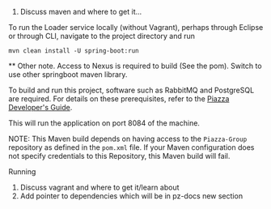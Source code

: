 1. Discuss maven and where to get it...

To run the Loader service locally (without Vagrant), perhaps through Eclipse or through CLI, navigate to the project directory and run

    mvn clean install -U spring-boot:run
    
** Other note.  Access to Nexus is required to build (See the pom).  Switch to use other springboot maven library. 

To build and run this project, software such as RabbitMQ and PostgreSQL are required.  For details on these prerequisites, refer to the
[Piazza Developer's Guide](https://pz-docs.geointservices.io/devguide/index.html#_piazza_core_overview).

This will run the application on port 8084 of the machine.

NOTE: This Maven build depends on having access to the `Piazza-Group` repository as defined in the `pom.xml` file. If your Maven configuration does not specify credentials to this Repository, this Maven build will fail. 

Running

1. Discuss vagrant and where to get it/learn about
2. Add pointer to dependencies which will be in pz-docs new section
